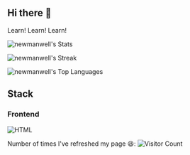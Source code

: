 ## Hi there 👋

Learn! Learn! Learn!

![newmanwell's Stats](https://github-readme-stats.vercel.app/api?username=newmanwell&theme=vue-dark&show_icons=true&hide_border=true&count_private=false)

![newmanwell's Streak](https://github-readme-streak-stats.herokuapp.com/?user=newmanwell&theme=vue-dark&hide_border=true)

![newmanwell's Top Languages](https://github-readme-stats.vercel.app/api/top-langs/?username=newmanwell&theme=vue-dark&show_icons=true&hide_border=true&layout=compact)

## Stack
### Frontend
![HTML](https://www.google.com/url?sa=i&url=https%3A%2F%2Fwww.w3.org%2Fhtml%2Flogo%2F&psig=AOvVaw0Z-gcLGuG9BR3qyN_RvHYU&ust=1750796115256000&source=images&cd=vfe&opi=89978449&ved=0CBQQjRxqFwoTCLCD8vatiI4DFQAAAAAdAAAAABAE)

Number of times I've refreshed my page 😆: ![Visitor Count](https://profile-counter.glitch.me/newmanwell/count.svg)

